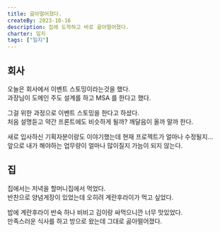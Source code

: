 ```yaml
---
title: 곯아떨어졌다.
createBy: 2023-10-16
description: 집에 도착하고 바로 곯아떨어졌다.
charter: 일지
tags: ["일지"]
---
```


## 회사

오늘은 회사에서 이벤트 스토밍이라는것을 했다.  
과장님이 도메인 주도 설계를 하고 MSA 를 한다고 했다.

그걸 위한 과정으로 이벤트 스토밍을 한다고 하셨다.  
처음 설명듣고 약간 프론트에도 비슷하게 될까? 깨달음이 올까 말까 한다.

새로 입사하신 기획자분이랑도 이야기했는데 현재 프로젝트가 얼마나 수정될지...  
앞으로 내가 해야하는 업무량이 얼마나 많이질지 가늠이 되지 않는다.

## 집

집에서는 저녁을 할머니집에서 먹었다.  
반찬으로 양념게장이 있었는데 오히려 계란후라이가 먹고 싶었다.

밥에 계란후라이 반숙 하나 비비고 김이랑 싸먹으니깐 너무 맛있었다.  
만족스러운 식사를 하고 방으로 왔는데 그대로 곯아떨어졌다.
